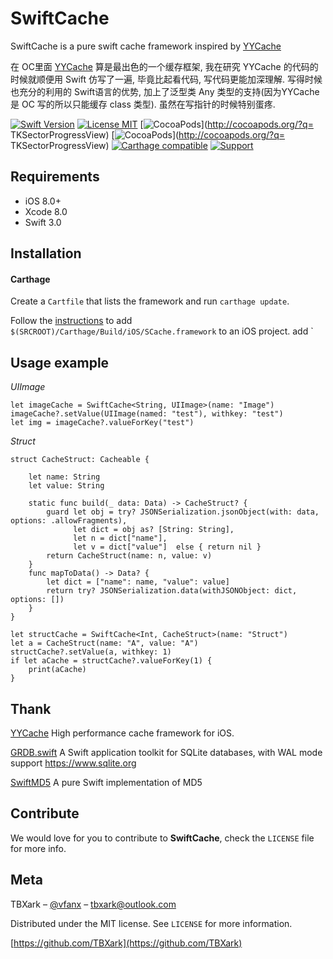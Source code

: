# SwiftCache

SwiftCache is a pure swift cache framework inspired by [YYCache](http://github.com/ibireme/YYCache)

在 OC里面 [YYCache](https://github.com/ibireme/YYCache) 算是最出色的一个缓存框架, 我在研究 YYCache 的代码的时候就顺便用 Swift 仿写了一遍, 毕竟比起看代码, 写代码更能加深理解. 写得时候也充分的利用的 Swift语言的优势, 加上了泛型类 Any 类型的支持(因为YYCache是 OC 写的所以只能缓存 class 类型). 虽然在写指针的时候特别蛋疼.



[![Swift Version][swift-image]][swift-url]
[![License MIT](https://img.shields.io/badge/license-MIT-green.svg?style=flat)](https://raw.githubusercontent.com/TBXark/TKSectorProgressView/master/LICENSE)
[![CocoaPods](http://img.shields.io/cocoapods/v/TKSectorProgressView.svg?style=flat)](http://cocoapods.org/?q= TKSectorProgressView)
[![CocoaPods](http://img.shields.io/cocoapods/p/TKSectorProgressView.svg?style=flat)](http://cocoapods.org/?q= TKSectorProgressView)
[![Carthage compatible](https://img.shields.io/badge/Carthage-compatible-4BC51D.svg?style=flat)](https://github.com/Carthage/Carthage)
[![Support](https://img.shields.io/badge/support-iOS%208%2B%20-blue.svg?style=flat)](https://www.apple.com/nl/ios/)

## Requirements

- iOS 8.0+
- Xcode 8.0
- Swift 3.0

## Installation

#### Carthage
Create a `Cartfile` that lists the framework and run `carthage update`.

Follow the [instructions](https://github.com/Carthage/Carthage#if-youre-building-for-ios) to add `$(SRCROOT)/Carthage/Build/iOS/SCache.framework` to an iOS project.
add `


## Usage example

*UIImage*

```
let imageCache = SwiftCache<String, UIImage>(name: "Image")
imageCache?.setValue(UIImage(named: "test"), withkey: "test")
let img = imageCache?.valueForKey("test")

```

*Struct*

```
struct CacheStruct: Cacheable {

    let name: String
    let value: String

    static func build(_ data: Data) -> CacheStruct? {
        guard let obj = try? JSONSerialization.jsonObject(with: data, options: .allowFragments),
              let dict = obj as? [String: String],
              let n = dict["name"],
              let v = dict["value"]  else { return nil }
        return CacheStruct(name: n, value: v)
    }
    func mapToData() -> Data? {
        let dict = ["name": name, "value": value]
        return try? JSONSerialization.data(withJSONObject: dict, options: [])
    }
}

let structCache = SwiftCache<Int, CacheStruct>(name: "Struct")
let a = CacheStruct(name: "A", value: "A")
structCache?.setValue(a, withkey: 1)
if let aCache = structCache?.valueForKey(1) {
    print(aCache)
}

```

## Thank

[YYCache](https://github.com/ibireme/YYCache) High performance cache framework for iOS.

[GRDB.swift](https://github.com/groue/GRDB.swift)  A Swift application toolkit for SQLite databases, with WAL mode support https://www.sqlite.org

[SwiftMD5](https://github.com/mpurland/SwiftMD5) A pure Swift implementation of MD5


## Contribute

We would love for you to contribute to **SwiftCache**, check the ``LICENSE`` file for more info.

## Meta

TBXark – [@vfanx](https://twitter.com/vfanx) – tbxark@outlook.com

Distributed under the MIT license. See ``LICENSE`` for more information.

[https://github.com/TBXark](https://github.com/TBXark)

[swift-image]:https://img.shields.io/badge/swift-3.0-orange.svg
[swift-url]: https://swift.org/
[license-image]: https://img.shields.io/badge/License-MIT-blue.svg
[license-url]: LICENSE
[travis-image]: https://img.shields.io/travis/dbader/node-datadog-metrics/master.svg?style=flat-square
[travis-url]: https://travis-ci.org/dbader/node-datadog-metrics
[codebeat-image]: https://codebeat.co/badges/c19b47ea-2f9d-45df-8458-b2d952fe9dad
[codebeat-url]: https://codebeat.co/projects/github-com-vsouza-awesomeios-com
